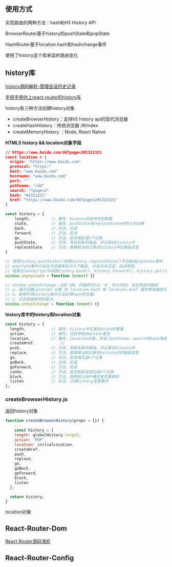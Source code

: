 ## 使用方式

实现路由的两种方法：hash和H5 History API

BrowserRouter基于history的pushState和popState

HashRouter基于location.hash和hashchange事件



使用了history这个库来监听路由变化







## history库

[history源码解析-管理会话历史记录](https://juejin.im/post/5c049f23e51d455b5a4368bd)

[手把手带你上react-router的history车](https://juejin.im/post/5c0640f9f265da6135725930)



history有三种方法创建history对象

- createBrowserHistory：支持h5 history api的现代浏览器
- createHashHistory：传统浏览器 /#/index
- createMemoryHistory ：Node, React Native







**HTML5 history && location对象字段**

```json
// https://www.baidu.com/dd?page=2#1321321 
const location = {
  origin: "https://www.baidu.com"
  protocol: "https:"
  host: "www.baidu.com"
  hostname: "www.baidu.com"
  port: ""
  pathname: "/dd"
  search: "?page=2"
  hash: "#1321321"
  href: "https://www.baidu.com/dd?page=2#1321321"
}
```

```js
const history = {
    length,         // 属性，history历史栈中的数量
    state,          // 属性，pushState和replaceState时传入的对象
    back,           // 方法，后退
    forward,        // 方法，前进
    go,             // 方法，前进或后退n个记录
    pushState,      // 方法，导航到新的路由，并记录在history中
    replaceState    // 方法，替换掉当前记录在history中的路由信息
}

// 调用history.pushState()或者history.replaceState()不会触发popstate事件.
// popstate事件只会在浏览器某些行为下触发, 比如点击后退、前进按钮，
// 或者在JavaScript中调用history.back()、history.forward()、history.go()方法.
window.onpopstate = function (event) {}

// window.onhashchange：当前 URL 的锚部分(以 '#' 号为开始) 发生改变时触发
// a、通过设置Location 对象 的 location.hash 或 location.href 属性修改锚部分;
// b、使用不同history操作方法到带hash的页面;
// c、点击链接跳转到锚点。
window.onhashchange = function (event) {}
```

**history库中的history和location对象**

```js
const history = {
  length,       	// 属性，history中记录的state的数量
  action,        	// 属性，当前导航的action类型
  location,      	// 属性，location对象，封装了pathname、search和hash等属性
  createHref,			//
  push,          	// 方法，导航到新的路由，并记录在history中
  replace,       	// 方法，替换掉当前记录在history中的路由信息
  go,            	// 方法，前进或后退n个记录
  goBack,        	// 方法，后退
  goForward,     	// 方法，前进
  canGo,         	// 方法，是否能前进或后退n个记录
  block,         	// 方法，跳转前让用户确定是否要跳转
  listen         	// 方法，订阅history变更事件
};
```



### createBrowserHistory.js

返回history对象

```js
function createBrowserHistory(props = {}) {
	...
	const history = {
    length: globalHistory.length,
    action: 'POP',
    location: initialLocation,
    createHref,
    push,
    replace,
    go,
    goBack,
    goForward,
    block,
    listen
  };

  return history;
}
```

location对象



## React-Router-Dom

[React Router源码浅析](https://zhuanlan.zhihu.com/p/106042913)





## React-Router-Config

